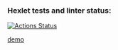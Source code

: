 ### Hexlet tests and linter status:
[![Actions Status](https://github.com/YuWizz/frontend-project-46/actions/workflows/hexlet-check.yml/badge.svg)](https://github.com/YuWizz/frontend-project-46/actions)

[demo](https://asciinema.org/a/VuteGaBhhIkXV8ChXvLLXRT6o)